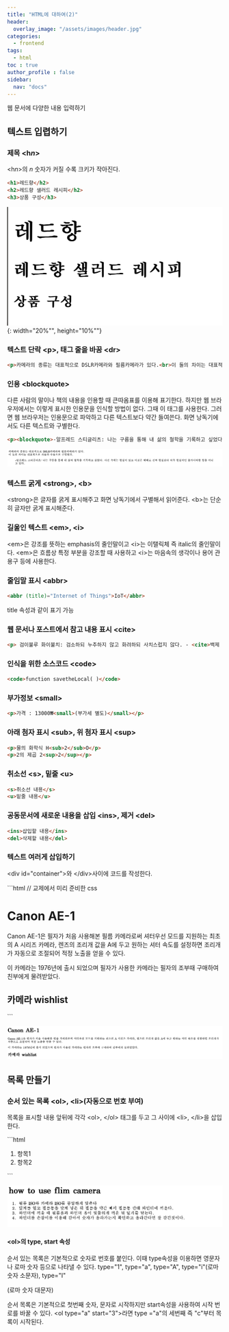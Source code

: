 ```yaml
---
title: "HTML에 대하여(2)"
header:
  overlay_image: "/assets/images/header.jpg"
categories:
  - frontend
tags:
  - html
toc : true
author_profile : false
sidebar:
  nav: "docs"
---
```

<p>웹 문서에 다양한 내용 입력하기</p>

## 텍스트 입렵하기

### 제목 &lt;h<em>n</em>&gt;

<p>&lt;h<i>n</i>&gt;의 <em>n</em> 숫자가 커질 수록 크키가 작아진다.</p>

```html
<h1>레드향</h2>
<h2>레드향 샐러드 레시피</h2>
<h3>상품 구성</h3>
```
![image](/assets/images/thirdpost(1).jpg){: width="20%"", height="10%""}

### 텍스트 단락 &lt;p&gt;, 태그 줄을 바꿈 &lt;dr&gt;
```html
<p>카메라의 종류는 대표적으로 DSLR카메라와 필름카메라가 있다.<br>이 둘의 차이는 대표적으로 자동과 수동으로 구별된다.</p>
```

### 인용 &lt;blockquote&gt;
<p>다른 사람의 말이나 책의 내용을 인용할 때 큰따옴표를 이용해 표기한다. 하지만 웹 브라우저에서는 이렇게 표시한 인용문을 인식할 방법이 없다. 그때 이 태그를 사용한다. 그러면 웹 브라우저는 인용문으로 파악하고 다른 텍스트보다 약간 들여쓴다. 화면 낭독기에서도 다른 텍스트와 구별한다.</p>

```html
<p><blockquote>-알프레드 스티글리츠: 나는 구름을 통해 내 삶의 철학을 기록하고 싶었다. 사진 속에는 현실이 있고 이것은 때때로 진짜 현실보다 더욱 현실적인 불가사의한 힘을 지니고 있다.</blockquote></p>
```
![image](/assets/images/thirdpost(2).jpg)

### 텍스트 굵게 &lt;strong&gt;, &lt;b&gt;

<p>&lt;strong&gt;은 글자를 굵게 표시해주고 화면 낭독기에서 구별해서 읽어준다. &lt;b&gt;는 단순히 글자만 굵게 표시해준다.</p>

### 길울인 텍스트 &lt;em&gt;, &lt;i&gt;
<p>&lt;em&gt;은 강조를 뜻하는 emphasis의 줄인말이고 &lt;i&gt;는 이탤릭체 즉 italic의 줄인말이다. &lt;em&gt;은 흐름상 특정 부분을 강조할 때 사용하고 &lt;i&gt;는 마음속의 생각이나 용어 관용구 등에 사용한다.</p>

### 줄임말 표시 &lt;abbr&gt;
 ```html
 <abbr (title)="Internet of Things">IoT</abbr>
 ```
 title 속성과 같이 표기 가능

 ### 웹 문서나 포스트에서 참고 내용 표시 &lt;cite&gt;
 ```html
 <p> 검이불루 화이불치: 검소하되 누추하지 않고 화려하되 사치스럽지 않다. - <cite>백제 온조왕</cite></p>
 ```

 ### 인식을 위한 소스코드 &lt;code&gt;
 ```html
 <code>function savetheLocal( )</code>
 ```

### 부가정보 &lt;small&gt;
```html
<p>가격 : 13000₩<small>(부가세 별도)</small></p>
```

### 아래 첨자 표시 &lt;sub&gt;, 위 첨자 표시 &lt;sup&gt;
```html
<p>물의 화학식 H<sub>2</sub>O</p>
<p>2의 제곱 2<sup>2</sup></p>
```

### 취소선 &lt;s&gt;, 밑줄 &lt;u&gt;
```html
<s>취소선 내용</s>
<u>밑줄 내용</u>
```

### 공동문서에 새로운 내용을 삽입 &lt;ins&gt;, 제거 &lt;del&gt;
```html
<ins>삽입할 내용</ins>
<del>삭제할 내용</del>
```

### 텍스트 여러게 삽입하기
<p> &lt;div id="container"&gt;와 &lt;/div&gt;사이에 코드를 작성한다.</p>
```html
<!DOCTYPE html>
<html lang="ko">
  <head>
    <meta charset="UTF-8">
    <title>Canon AE-1</title>
    <link rel="stylesheet" href="css/poster.css">     // 교제에서 미리 준비한 css
  </head>
  <body>
    <div id="container">
    <h1>Canon AE-1</h1>
    <p>Canon AE-1은 필자가 처음 사용해본 필름 카메라로써 셔터우선 모드를 지원하는 최초의 A 시리즈 카메라, 렌즈의 조리개 값을 A에 두고 원하는 셔터 속도를 설정하면 조리개가 자동으로 조절되어 적정 노출을 얻을 수 있다.</p>
    <p>이 카메라는 1976년에 출시 되었으며 필자가 사용한 카메라는 필자의 조부때 구매하여 친부에게 물려받았다.</p>
    <h2>카메라 wishlist</h2>
    </div>
  </body>
```

![image](/assets/images/thridpost(3).jpg)

## 목록 만들기

### 순서 있는 목록 &lt;ol&gt;, &lt;li&gt;(자동으로 번호 부여)
<p>목록을 표시할 내용 앞뒤에 각각 &lt;ol&gt;, &lt;/ol&gt; 태그를 두고 그 사이에 &lt;li&gt;, &lt;/li&gt;을 삽입한다.</p>
```html
<ol>
  <li>항목1</li>
  <li>항목2</li>
</ol>
```

![image](/assets/images/thridpost(4).jpg)

#### &lt;ol&gt;의 type, start 속성
<p>순서 있는 목록은 기본적으로 숫자로 번호를 붙인다. 이때 type속성을 이용하면 영문자나 로마 숫자 등으로 나타낼 수 있다. type="1", type="a", type="A", type="i"&#40;로마 숫자 소문자&#41;, type="I"</p>&#40;로마 숫자 대문자&#41;</p>
<p>순서 목록은 기본적으로 첫번째 숫자, 문자로 시작하지만 start속성을 사용하여 시작 번로를 바꿀 수 있다. &lt;ol type="a" start="3"&gt;라면 type ="a"의 세번째 즉 "c"부터 목록이 시작된다.</p>
